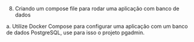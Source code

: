 8. Criando um compose file para rodar uma aplicação com banco de dados

a. Utilize Docker Compose para configurar uma aplicação com um banco de dados PostgreSQL, use para isso o projeto pgadmin.
